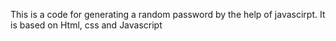 This is a code for generating a random password by the help of javascirpt.
It is based on Html, css and Javascript
